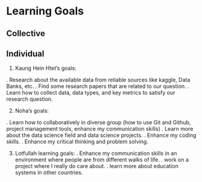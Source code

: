 # Learning Goals

## Collective

## Individual


1. Kaung Hein Htet’s goals:
   
  . Research about the available data from reliable sources like kaggle, Data Banks, etc.
  . Find some research papers that are related to our question.
  . Learn how to collect data, data types, and key metrics to satisfy our research question.

2. Noha’s goals:

  . Learn how to collaboratively in diverse group (how to use Git and Github, project management tools, enhance my communication skills)
  . Learn more about the data science field and data science projects.
  . Enhance my coding skills.
  . Enhance my critical thinking and problem solving.

3. Lotfullah learning goals:
   . Enhance my communication skills in an environment where people are from different walks of life.
   . work on a project where I really do care about.
   . learn more about education systems in other countries.
